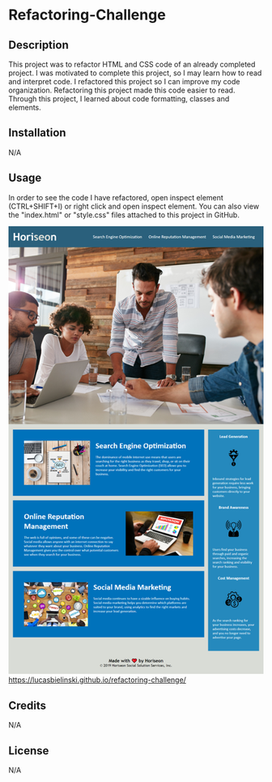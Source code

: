 # Refactoring-Challenge

## Description

This project was to refactor HTML and CSS code of an already completed project. I was motivated to complete this project, so I may learn how to read and interpret code. I refactored this project so I can improve my code organization. Refactoring this project made this code easier to read. Through this project, I learned about code formatting, classes and elements.

## Installation

N/A

## Usage

In order to see the code I have refactored, open inspect element (CTRL+SHIFT+I) or right click and open inspect element. You can also view the "index.html" or "style.css" files attached to this project in GitHub.

![Final Product](./assets/images/screenshot.png)
https://lucasbielinski.github.io/refactoring-challenge/

## Credits

N/A

## License

N/A
